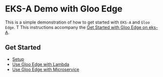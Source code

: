 # EKS-A Demo with Gloo Edge

This is a simple demonstration of how to get started with `EKS-A` and `Gloo Edge`. T
This instructions accompany the [Get Started with Gloo Edge on eks-A](https://www.solo.io/blog/gloo-edge-on-eks-a).

## Get Started

* [Setup](./setup.md)
* [Use Gloo Edge with Lambda](./lambda.md)
* [Use Gloo Edge with Microservice](./microservice.md)
